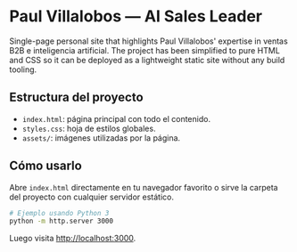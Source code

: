 # Paul Villalobos — AI Sales Leader

Single-page personal site that highlights Paul Villalobos' expertise in ventas B2B e inteligencia artificial. The project has been simplified to pure HTML and CSS so it can be deployed as a lightweight static site without any build tooling.

## Estructura del proyecto
- `index.html`: página principal con todo el contenido.
- `styles.css`: hoja de estilos globales.
- `assets/`: imágenes utilizadas por la página.

## Cómo usarlo
Abre `index.html` directamente en tu navegador favorito o sirve la carpeta del proyecto con cualquier servidor estático.

```sh
# Ejemplo usando Python 3
python -m http.server 3000
```

Luego visita <http://localhost:3000>.
